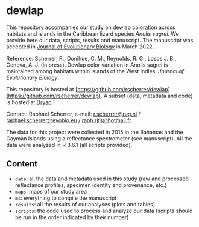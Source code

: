 # dewlap

This repository accompanies our study on dewlap coloration across habitats and islands in the Caribbean lizard species *Anolis sagrei*. We provide here our data, scripts, results and manuscript. The manuscript was accepted in [Journal of Evolutionary Biology](https://onlinelibrary.wiley.com/journal/14209101) in March 2022.

Reference: Scherrer, R., Donihue, C. M., Reynolds, R. G., Losos J. B., Geneva, A. J. (in press). Dewlap color variation in Anolis sagrei is maintained among habitats within islands of the West Indies. _Journal of Evolutionary Biology_.

This repository is hosted at [https://github.com/rscherrer/dewlap](https://github.com/rscherrer/dewlap). A subset (data, metadata and code) is hosted at [Dryad](https://datadryad.org).

Contact: Raphael Scherrer, e-mail: r.scherrer@rug.nl / raphael.scherrer@evobio.eu / raph.rjfs@hotmail.fr

The data for this project were collected in 2015 in the Bahamas and the Cayman Islands using a reflectance spectrometer (see manuscript). All the data were analyzed in R 3.6.1 (all scripts provided).

## Content

* `data`: all the data and metadata used in this study (raw and processed reflectance profiles, specimen identity and provenance, etc.)
* `maps`: maps of our study area
* `ms`: everything to compile the manuscript
* `results`: all the results of our analyses (plots and tables)
* `scripts`: the code used to process and analyze our data (scripts should be run in the order indicated by their number)
